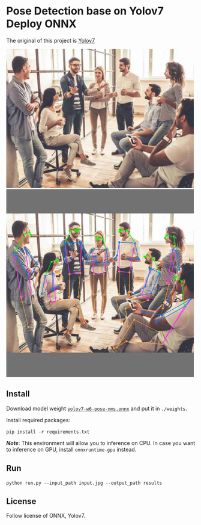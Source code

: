 # Pose Detection base on Yolov7 Deploy ONNX
The original of this project is [Yolov7](https://github.com/WongKinYiu/yolov7)

<img alt="input.jpg" src=".\image\input.jpg" width="500"/> <br/>
<img alt="result.jpg" src=".\results\result.jpg" width="500"/>

## Install
Download model weight [`yolov7-w6-pose-nms.onnx`](https://drive.google.com/file/d/1Fbl7p6CtdEUyLgVHjUCBU3auX-EV9COg/view?usp=sharing)
and put it in `./weights`.

Install required packages:
```commandline
pip install -r requirements.txt
```
***Note***: This environment will allow you to inference on CPU. In case you want to inference
on GPU, install `onnxruntime-gpu` instead.
## Run
```commandline
python run.py --input_path input.jpg --output_path results
```
## License
Follow license of ONNX, Yolov7.